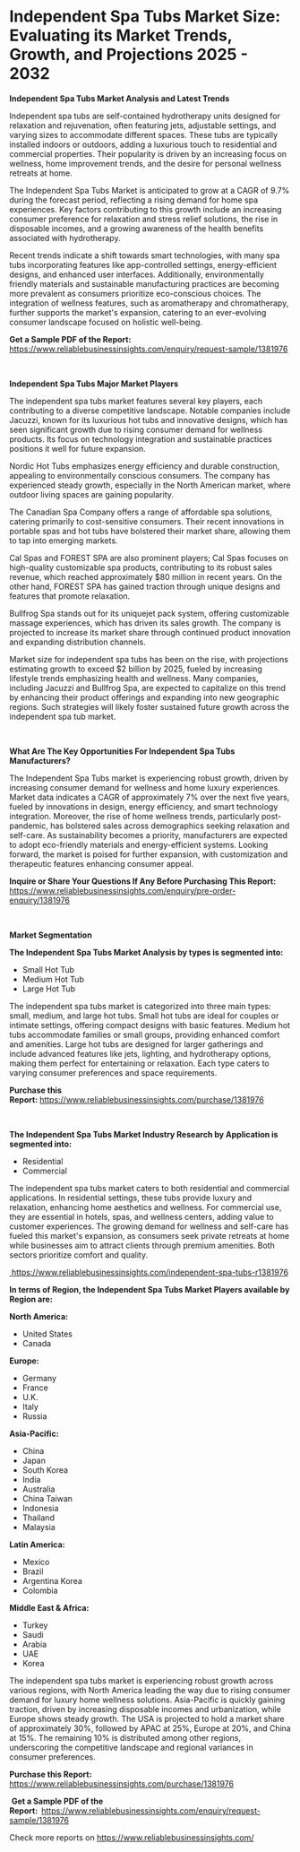 <p><h1>Independent Spa Tubs Market Size: Evaluating its Market Trends, Growth, and Projections 2025 - 2032</h1></p><p><strong>Independent Spa Tubs Market Analysis and Latest Trends</strong></p>
<p><p>Independent spa tubs are self-contained hydrotherapy units designed for relaxation and rejuvenation, often featuring jets, adjustable settings, and varying sizes to accommodate different spaces. These tubs are typically installed indoors or outdoors, adding a luxurious touch to residential and commercial properties. Their popularity is driven by an increasing focus on wellness, home improvement trends, and the desire for personal wellness retreats at home.</p><p>The Independent Spa Tubs Market is anticipated to grow at a CAGR of 9.7% during the forecast period, reflecting a rising demand for home spa experiences. Key factors contributing to this growth include an increasing consumer preference for relaxation and stress relief solutions, the rise in disposable incomes, and a growing awareness of the health benefits associated with hydrotherapy. </p><p>Recent trends indicate a shift towards smart technologies, with many spa tubs incorporating features like app-controlled settings, energy-efficient designs, and enhanced user interfaces. Additionally, environmentally friendly materials and sustainable manufacturing practices are becoming more prevalent as consumers prioritize eco-conscious choices. The integration of wellness features, such as aromatherapy and chromatherapy, further supports the market's expansion, catering to an ever-evolving consumer landscape focused on holistic well-being.</p></p>
<p><strong>Get a Sample PDF of the Report:&nbsp;</strong> <a href="https://www.reliablebusinessinsights.com/enquiry/request-sample/1381976?utm_campaign=2380&utm_medium=2&utm_source=Github&utm_content=ia&utm_term=09022025&utm_id=independent-spa-tubs">https://www.reliablebusinessinsights.com/enquiry/request-sample/1381976</a></p>
<p>&nbsp;</p>
<p><strong>Independent Spa Tubs Major Market Players</strong></p>
<p><p>The independent spa tubs market features several key players, each contributing to a diverse competitive landscape. Notable companies include Jacuzzi, known for its luxurious hot tubs and innovative designs, which has seen significant growth due to rising consumer demand for wellness products. Its focus on technology integration and sustainable practices positions it well for future expansion.</p><p>Nordic Hot Tubs emphasizes energy efficiency and durable construction, appealing to environmentally conscious consumers. The company has experienced steady growth, especially in the North American market, where outdoor living spaces are gaining popularity.</p><p>The Canadian Spa Company offers a range of affordable spa solutions, catering primarily to cost-sensitive consumers. Their recent innovations in portable spas and hot tubs have bolstered their market share, allowing them to tap into emerging markets.</p><p>Cal Spas and FOREST SPA are also prominent players; Cal Spas focuses on high-quality customizable spa products, contributing to its robust sales revenue, which reached approximately $80 million in recent years. On the other hand, FOREST SPA has gained traction through unique designs and features that promote relaxation.</p><p>Bullfrog Spa stands out for its uniquejet pack system, offering customizable massage experiences, which has driven its sales growth. The company is projected to increase its market share through continued product innovation and expanding distribution channels.</p><p>Market size for independent spa tubs has been on the rise, with projections estimating growth to exceed $2 billion by 2025, fueled by increasing lifestyle trends emphasizing health and wellness. Many companies, including Jacuzzi and Bullfrog Spa, are expected to capitalize on this trend by enhancing their product offerings and expanding into new geographic regions. Such strategies will likely foster sustained future growth across the independent spa tub market.</p></p>
<p>&nbsp;</p>
<p><strong>What Are The Key Opportunities For Independent Spa Tubs Manufacturers?</strong></p>
<p><p>The Independent Spa Tubs market is experiencing robust growth, driven by increasing consumer demand for wellness and home luxury experiences. Market data indicates a CAGR of approximately 7% over the next five years, fueled by innovations in design, energy efficiency, and smart technology integration. Moreover, the rise of home wellness trends, particularly post-pandemic, has bolstered sales across demographics seeking relaxation and self-care. As sustainability becomes a priority, manufacturers are expected to adopt eco-friendly materials and energy-efficient systems. Looking forward, the market is poised for further expansion, with customization and therapeutic features enhancing consumer appeal.</p></p>
<p><strong>Inquire or Share Your Questions If Any Before Purchasing This Report:</strong> <a href="https://www.reliablebusinessinsights.com/enquiry/pre-order-enquiry/1381976?utm_campaign=2380&utm_medium=2&utm_source=Github&utm_content=ia&utm_term=09022025&utm_id=independent-spa-tubs">https://www.reliablebusinessinsights.com/enquiry/pre-order-enquiry/1381976</a></p>
<p>&nbsp;</p>
<p><strong>Market Segmentation</strong></p>
<p><strong>The Independent Spa Tubs Market Analysis by types is segmented into:</strong></p>
<p><ul><li>Small Hot Tub</li><li>Medium Hot Tub</li><li>Large Hot Tub</li></ul></p>
<p><p>The independent spa tubs market is categorized into three main types: small, medium, and large hot tubs. Small hot tubs are ideal for couples or intimate settings, offering compact designs with basic features. Medium hot tubs accommodate families or small groups, providing enhanced comfort and amenities. Large hot tubs are designed for larger gatherings and include advanced features like jets, lighting, and hydrotherapy options, making them perfect for entertaining or relaxation. Each type caters to varying consumer preferences and space requirements.</p></p>
<p><strong>Purchase this Report:&nbsp;</strong><a href="https://www.reliablebusinessinsights.com/purchase/1381976?utm_campaign=2380&utm_medium=2&utm_source=Github&utm_content=ia&utm_term=09022025&utm_id=independent-spa-tubs">https://www.reliablebusinessinsights.com/purchase/1381976</a></p>
<p>&nbsp;</p>
<p><strong>The Independent Spa Tubs Market Industry Research by Application is segmented into:</strong></p>
<p><ul><li>Residential</li><li>Commercial</li></ul></p>
<p><p>The independent spa tubs market caters to both residential and commercial applications. In residential settings, these tubs provide luxury and relaxation, enhancing home aesthetics and wellness. For commercial use, they are essential in hotels, spas, and wellness centers, adding value to customer experiences. The growing demand for wellness and self-care has fueled this market's expansion, as consumers seek private retreats at home while businesses aim to attract clients through premium amenities. Both sectors prioritize comfort and quality.</p></p>
<p><a href="https://www.reliablebusinessinsights.com/independent-spa-tubs-r1381976?utm_campaign=2380&utm_medium=2&utm_source=Github&utm_content=ia&utm_term=09022025&utm_id=independent-spa-tubs">&nbsp;https://www.reliablebusinessinsights.com/independent-spa-tubs-r1381976</a></p>
<p><strong>In terms of Region, the Independent Spa Tubs Market Players available by Region are:</strong></p>
<p>
    <p> <strong> North America: </strong>
        <ul>
            <li>United States</li>
            <li>Canada</li>
        </ul>
        </p> 
    <p> <strong> Europe: </strong>
        <ul>
            <li>Germany</li>
            <li>France</li>
            <li>U.K.</li>
            <li>Italy</li>
            <li>Russia</li>
        </ul>
        </p> 
    <p> <strong> Asia-Pacific: </strong>
        <ul>
            <li>China</li>
            <li>Japan</li>
            <li>South Korea</li>
            <li>India</li>
            <li>Australia</li>
            <li>China Taiwan</li>
            <li>Indonesia</li>
            <li>Thailand</li>
            <li>Malaysia</li>
        </ul>
        </p> 
    <p> <strong> Latin America: </strong>
        <ul>
            <li>Mexico</li>
            <li>Brazil</li>
            <li>Argentina Korea</li>
            <li>Colombia</li>
        </ul>
        </p> 
    <p> <strong> Middle East & Africa: </strong>
        <ul>
            <li>Turkey</li>
            <li>Saudi</li>
            <li>Arabia</li>
            <li>UAE</li>
            <li>Korea</li>
        </ul>
    </p>
    </p>
<p><p>The independent spa tubs market is experiencing robust growth across various regions, with North America leading the way due to rising consumer demand for luxury home wellness solutions. Asia-Pacific is quickly gaining traction, driven by increasing disposable incomes and urbanization, while Europe shows steady growth. The USA is projected to hold a market share of approximately 30%, followed by APAC at 25%, Europe at 20%, and China at 15%. The remaining 10% is distributed among other regions, underscoring the competitive landscape and regional variances in consumer preferences.</p></p>
<p><strong>Purchase this Report: </strong><a href="https://www.reliablebusinessinsights.com/purchase/1381976?utm_campaign=2380&utm_medium=2&utm_source=Github&utm_content=ia&utm_term=09022025&utm_id=independent-spa-tubs">https://www.reliablebusinessinsights.com/purchase/1381976</a></p>
<p>&nbsp;<strong>Get a Sample PDF of the Report:&nbsp;&nbsp;</strong><a href="https://www.reliablebusinessinsights.com/enquiry/request-sample/1381976?utm_campaign=2380&utm_medium=2&utm_source=Github&utm_content=ia&utm_term=09022025&utm_id=independent-spa-tubs">https://www.reliablebusinessinsights.com/enquiry/request-sample/1381976</a></p>
<p><strong></strong></p>
<p>Check more reports on <a href="https://www.reliablebusinessinsights.com/?utm_campaign=2380&utm_medium=2&utm_source=Github&utm_content=ia&utm_term=09022025&utm_id=independent-spa-tubs">https://www.reliablebusinessinsights.com/</a></p>